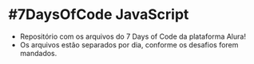 # #7DaysOfCode JavaScript

- Repositório com os arquivos do 7 Days of Code da plataforma Alura!
- Os arquivos estão separados por dia, conforme os desafios forem mandados.